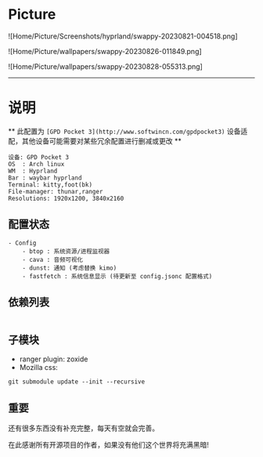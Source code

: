 # Picture
![Home/Picture/Screenshots/hyprland/swappy-20230821-004518.png]

![Home/Picture/wallpapers/swappy-20230826-011849.png]

![Home/Picture/wallpapers/swappy-20230828-055313.png]

---

# 说明
** 此配置为 `[GPD Pocket 3](http://www.softwincn.com/gpdpocket3)` 设备适配，其他设备可能需要对某些冗余配置进行删减或更改 **
````
设备: GPD Pocket 3
OS  : Arch linux
WM  : Hyprland
Bar : waybar hyprland
Terminal: kitty,foot(bk)
File-manager: thunar,ranger
Resolutions: 1920x1200, 3840x2160
````

## 配置状态
````
- Config
    - btop : 系统资源/进程监视器
    - cava : 音频可视化
    - dunst: 通知 (考虑替换 kimo)
    - fastfetch : 系统信息显示 (待更新至 config.jsonc 配置格式)
````

## 依赖列表
````
````

## 子模块
- ranger plugin: zoxide
- Mozilla css:
````
git submodule update --init --recursive
````

## 重要
还有很多东西没有补充完整，每天有空就会完善。

在此感谢所有开源项目的作者，如果没有他们这个世界将充满黑暗!
